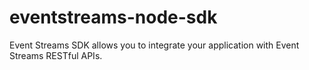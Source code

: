 # eventstreams-node-sdk
Event Streams SDK allows you to integrate your application with Event Streams RESTful APIs.
